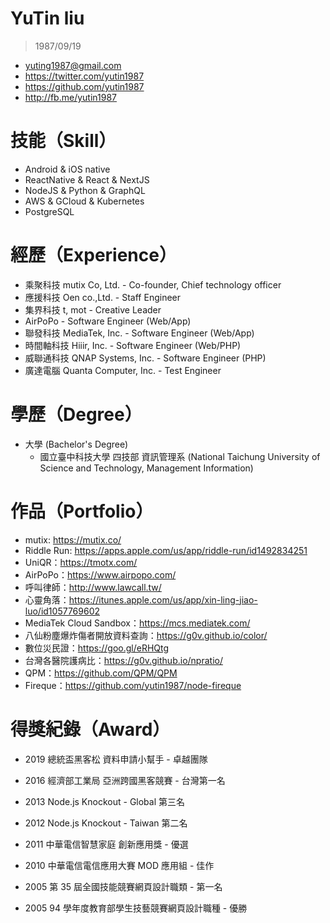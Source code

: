 # YuTin liu

> 1987/09/19

- yuting1987@gmail.com
- https://twitter.com/yutin1987
- https://github.com/yutin1987
- http://fb.me/yutin1987

# 技能（Skill）

- Android & iOS native
- ReactNative & React & NextJS
- NodeJS & Python & GraphQL
- AWS & GCloud & Kubernetes
- PostgreSQL

# 經歷（Experience）
- 乘聚科技 mutix Co, Ltd. - Co-founder, Chief technology officer
- 應援科技 Oen co.,Ltd. - Staff Engineer
- 集界科技 t, mot - Creative Leader
- AirPoPo - Software Engineer (Web/App)
- 聯發科技 MediaTek, Inc. - Software Engineer (Web/App)
- 時間軸科技 Hiiir, Inc. - Software Engineer (Web/PHP)
- 威聯通科技 QNAP Systems, Inc. - Software Engineer (PHP)
- 廣達電腦 Quanta Computer, Inc. - Test Engineer

# 學歷（Degree）

- 大學 (Bachelor's Degree)
  - 國立臺中科技大學 四技部 資訊管理系 (National Taichung University of Science and Technology, Management Information)

# 作品（Portfolio）

- mutix: https://mutix.co/
- Riddle Run: https://apps.apple.com/us/app/riddle-run/id1492834251
- UniQR：https://tmotx.com/
- AirPoPo：https://www.airpopo.com/
- 呼叫律師：http://www.lawcall.tw/
- 心靈角落：https://itunes.apple.com/us/app/xin-ling-jiao-luo/id1057769602
- MediaTek Cloud Sandbox：https://mcs.mediatek.com/
- 八仙粉塵爆炸傷者開放資料查詢：https://g0v.github.io/color/
- 數位災民證：https://goo.gl/eRHQtg
- 台灣各醫院護病比：https://g0v.github.io/npratio/
- QPM：https://github.com/QPM/QPM
- Fireque：https://github.com/yutin1987/node-fireque


# 得獎紀錄（Award）

- 2019 總統盃黑客松 資料申請小幫手 - 卓越團隊

- 2016 經濟部工業局 亞洲跨國黑客競賽 - 台灣第一名

- 2013 Node.js Knockout - Global 第三名

- 2012 Node.js Knockout - Taiwan 第二名

- 2011 中華電信智慧家庭 創新應用獎 - 優選

- 2010 中華電信電信應用大賽 MOD 應用組 - 佳作

- 2005 第 35 屆全國技能競賽網頁設計職類 - 第一名

- 2005 94 學年度教育部學生技藝競賽網頁設計職種 - 優勝

